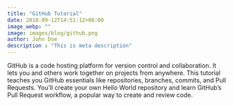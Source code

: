 ```yaml
---
title: "GitHub Tutorial"
date: 2018-09-12T14:51:12+06:00
image_webp: ""
image: images/blog/github.png
author: John Doe
description : "This is meta description"
---
```


GitHub is a code hosting platform for version control and collaboration. It lets you and others work together on projects from anywhere. This tutorial teaches you GitHub essentials like repositories, branches, commits, and Pull Requests. You’ll create your own Hello World repository and learn GitHub’s Pull Request workflow, a popular way to create and review code.